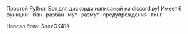 Простой Python Бот для дискорда написаный на discord.py!
Имеет 6 функций:
-бан
-разбан
-мут
-размут
-предупреждения
-пинг

Напсал бота: SnezOK419
